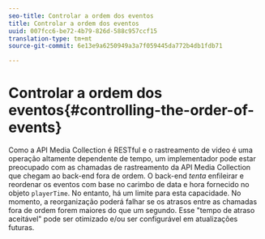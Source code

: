 ```yaml
---
seo-title: Controlar a ordem dos eventos
title: Controlar a ordem dos eventos
uuid: 007fcc6-be72-4b79-826d-588c957ccf15
translation-type: tm+mt
source-git-commit: 6e13e9a6250949a3a7f059445da772b4db1fdb71

---
```



# Controlar a ordem dos eventos{#controlling-the-order-of-events}

Como a API Media Collection é RESTful e o rastreamento de vídeo é uma operação altamente dependente de tempo, um implementador pode estar preocupado com as chamadas de rastreamento da API Media Collection que chegam ao back-end fora de ordem. O back-end *tenta* enfileirar e reordenar os eventos com base no carimbo de data e hora fornecido no objeto `playerTime`. No entanto, há um limite para esta capacidade. No momento, a reorganização poderá falhar se os atrasos entre as chamadas fora de ordem forem maiores do que um segundo. Esse "tempo de atraso aceitável" pode ser otimizado e/ou ser configurável em atualizações futuras.
